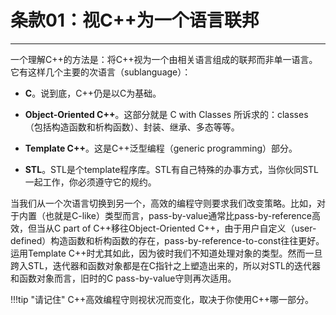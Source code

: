 # 条款01：视C++为一个语言联邦

---

一个理解C++的方法是：将C++视为一个由相关语言组成的联邦而非单一语言。它有这样几个主要的次语言（sublanguage）：

- **C**。说到底，C++仍是以C为基础。

- **Object-Oriented C++**。这部分就是 C with Classes 所诉求的：classes（包括构造函数和析构函数）、封装、继承、多态等等。

- **Template C++**。这是C++泛型编程（generic programming）部分。

- **STL**。STL是个template程序库。STL有自己特殊的办事方式，当你伙同STL一起工作，你必须遵守它的规约。

当我们从一个次语言切换到另一个，高效的编程守则要求我们改变策略。比如，对于内置（也就是C-like）类型而言，pass-by-value通常比pass-by-reference高效，但当从C part of C++移往Object-Oriented C++，由于用户自定义（user-defined）构造函数和析构函数的存在，pass-by-reference-to-const往往更好。运用Template C++时尤其如此，因为彼时我们不知道处理对象的类型。然而一旦跨入STL，迭代器和函数对象都是在C指针之上塑造出来的，所以对STL的迭代器和函数对象而言，旧时的C pass-by-value守则再次适用。

!!!tip "请记住"
	C++高效编程守则视状况而变化，取决于你使用C++哪一部分。